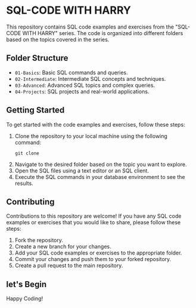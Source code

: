 # SQL-CODE WITH HARRY
This repository contains SQL code examples and exercises from the "SQL-CODE WITH HARRY" series. The code is organized into different folders based on the topics covered in the series.
## Folder Structure
- `01-Basics`: Basic SQL commands and queries.
- `02-Intermediate`: Intermediate SQL concepts and techniques.
- `03-Advanced`: Advanced SQL topics and complex queries.
- `04-Projects`: SQL projects and real-world applications.
## Getting Started
To get started with the code examples and exercises, follow these steps:
1. Clone the repository to your local machine using the following command:
   ```
   git clone
    ```
2. Navigate to the desired folder based on the topic you want to explore.
3. Open the SQL files using a text editor or an SQL client.
4. Execute the SQL commands in your database environment to see the results.
## Contributing
Contributions to this repository are welcome! If you have any SQL code examples or exercises that you would like to share, please follow these steps:
1. Fork the repository.
2. Create a new branch for your changes.
3. Add your SQL code examples or exercises to the appropriate folder.
4. Commit your changes and push them to your forked repository.
5. Create a pull request to the main repository.

## let's Begin
Happy Coding!
